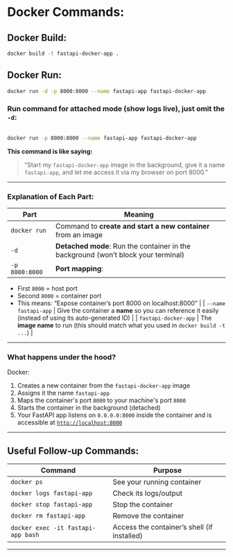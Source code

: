 
# Docker Commands:

## Docker Build:

``` bash
docker build -t fastapi-docker-app .
```

## Docker Run:

``` bash
docker run -d -p 8000:8000 --name fastapi-app fastapi-docker-app

```

### Run command for attached mode (show logs live), just omit the `-d`:
```bash

docker run -p 8000:8000 --name fastapi-app fastapi-docker-app

```

**This command is like saying:**

> “Start my `fastapi-docker-app` image in the background, give it a name `fastapi-app`, and let me access it via my browser on port 8000.”

---

### Explanation of Each Part:

| Part           | Meaning                                                                            |
| -------------- | ---------------------------------------------------------------------------------- |
| `docker run`   | Command to **create and start a new container** from an image                      |
| `-d`           | **Detached mode**: Run the container in the background (won’t block your terminal) |
| `-p 8000:8000` | **Port mapping**:                                                                  |

* First `8000` = host port
* Second `8000` = container port
* This means: “Expose container’s port 8000 on localhost:8000” |
  \| `--name fastapi-app` | Give the container a **name** so you can reference it easily (instead of using its auto-generated ID) |
  \| `fastapi-docker-app` | The **image name** to run (this should match what you used in `docker build -t ...`) |

---

###  What happens under the hood?

Docker:

1. Creates a new container from the `fastapi-docker-app` image
2. Assigns it the name `fastapi-app`
3. Maps the container's port `8000` to your machine's port `8000`
4. Starts the container in the background (detached)
5. Your FastAPI app listens on `0.0.0.0:8000` inside the container and is accessible at
    [`http://localhost:8000`](http://localhost:8000)

---

##  Useful Follow-up Commands:

| Command                            | Purpose                                     |
| ---------------------------------- | ------------------------------------------- |
| `docker ps`                        | See your running container                  |
| `docker logs fastapi-app`          | Check its logs/output                       |
| `docker stop fastapi-app`          | Stop the container                          |
| `docker rm fastapi-app`            | Remove the container                        |
| `docker exec -it fastapi-app bash` | Access the container’s shell (if installed) |

---


